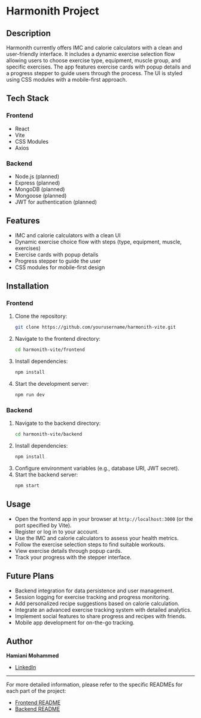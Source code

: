 # Harmonith Project

## Description
Harmonith currently offers IMC and calorie calculators with a clean and user-friendly interface. It includes a dynamic exercise selection flow allowing users to choose exercise type, equipment, muscle group, and specific exercises. The app features exercise cards with popup details and a progress stepper to guide users through the process. The UI is styled using CSS modules with a mobile-first approach.

## Tech Stack

### Frontend
- React
- Vite
- CSS Modules
- Axios

### Backend
- Node.js (planned)
- Express (planned)
- MongoDB (planned)
- Mongoose (planned)
- JWT for authentication (planned)

## Features
- IMC and calorie calculators with a clean UI
- Dynamic exercise choice flow with steps (type, equipment, muscle, exercises)
- Exercise cards with popup details
- Progress stepper to guide the user
- CSS modules for mobile-first design

## Installation

### Frontend
1. Clone the repository:
   ```bash
   git clone https://github.com/yourusername/harmonith-vite.git
   ```
2. Navigate to the frontend directory:
   ```bash
   cd harmonith-vite/frontend
   ```
3. Install dependencies:
   ```bash
   npm install
   ```
4. Start the development server:
   ```bash
   npm run dev
   ```

### Backend
1. Navigate to the backend directory:
   ```bash
   cd harmonith-vite/backend
   ```
2. Install dependencies:
   ```bash
   npm install
   ```
3. Configure environment variables (e.g., database URI, JWT secret).
4. Start the backend server:
   ```bash
   npm start
   ```

## Usage
- Open the frontend app in your browser at `http://localhost:3000` (or the port specified by Vite).
- Register or log in to your account.
- Use the IMC and calorie calculators to assess your health metrics.
- Follow the exercise selection steps to find suitable workouts.
- View exercise details through popup cards.
- Track your progress with the stepper interface.

## Future Plans
- Backend integration for data persistence and user management.
- Session logging for exercise tracking and progress monitoring.
- Add personalized recipe suggestions based on calorie calculation.
- Integrate an advanced exercise tracking system with detailed analytics.
- Implement social features to share progress and recipes with friends.
- Mobile app development for on-the-go tracking.

## Author
**Hamiani Mohammed**

- [LinkedIn](https://www.linkedin.com/in/mohammed-hamiani-461561243)

---

For more detailed information, please refer to the specific READMEs for each part of the project:

- [Frontend README](./frontend/README.md)
- [Backend README](./backend/README.md)
